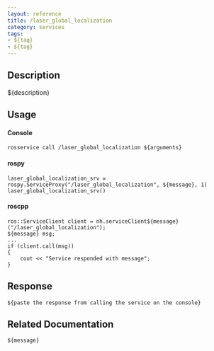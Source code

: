 ```yaml
---
layout: reference
title: /laser_global_localization
category: services
tags: 
- ${tag} 
- ${tag}
---
```


## Description
${description}

## Usage
#### Console
```
rosservice call /laser_global_localization ${arguments}
```

#### rospy
```
laser_global_localization_srv = rospy.ServiceProxy("/laser_global_localization", ${message}, 1)
laser_global_localization_srv()
```

#### roscpp
```
ros::ServiceClient client = nh.serviceClient${message}("/laser_global_localization");
${message} msg;
...
if (client.call(msg))
{
    cout << "Service responded with message";
}
```

## Response
```
${paste the response from calling the service on the console}
```

## Related Documentation
``${message}``